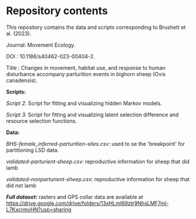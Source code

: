 # Repository contents
This repository contains the data and scripts corresponding to Brushett et al. (2023).

Journal: Movement Ecology.

DOI : 10.1186/s40462-023-00404-2.

Title : Changes in movement, habitat use, and response to human disturbance accompany parturition events in bighorn sheep (Ovis canadensis).

**Scripts:**

_Script 2_. Script for fitting and visualizing hidden Markov models.

_Script 3._ Script for fitting and visualizing latent selection difference and resource selection functions.

**Data:**

_BHS-female_inferred-parturition-sites.csv:_ used to se the 'breakpoint' for partitioning LSD data. 

_validated-parturient-sheep.csv:_ reproductive information for sheep that did lamb

_validated-nonparturient-sheep.csv:_ reproductive information for sheep that did not lamb

**_Full dataset:_** rasters and GPS collar data are available at https://drive.google.com/drive/folders/13xHLmI69ztr9NhsLMF7ml-L7KxcrmvHN?usp=sharing
